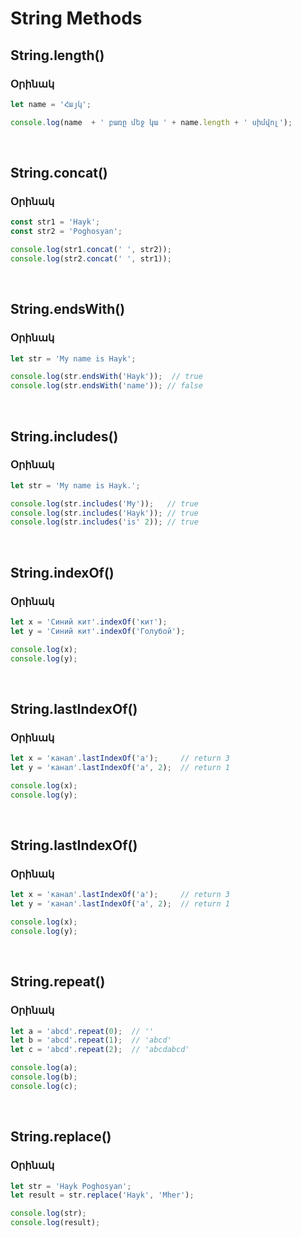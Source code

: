 # String Methods 

## String.length()

### Օրինակ

```js
let name = 'Հայկ';

console.log(name  + ' բառը մեջ կա ' + name.length + ' սիմվոլ');
```

<br>

## String.concat()

### Օրինակ

```js
const str1 = 'Hayk';
const str2 = 'Poghosyan';

console.log(str1.concat(' ', str2));
console.log(str2.concat(' ', str1));
```

<br>

## String.endsWith()

### Օրինակ

```js
let str = 'My name is Hayk';

console.log(str.endsWith('Hayk'));  // true
console.log(str.endsWith('name')); // false
```

<br>

## String.includes()

### Օրինակ

```js
let str = 'My name is Hayk.';

console.log(str.includes('My'));   // true
console.log(str.includes('Hayk')); // true
console.log(str.includes('is' 2)); // true

```

<br>

## String.indexOf()

### Օրինակ

```js
let x = 'Синий кит'.indexOf('кит');   
let y = 'Синий кит'.indexOf('Голубой');

console.log(x);
console.log(y);
```

<br>

## String.lastIndexOf()

### Օրինակ

```js
let x = 'канал'.lastIndexOf('а');     // return 3
let y = 'канал'.lastIndexOf('а', 2);  // return 1

console.log(x);
console.log(y);
```

<br>

## String.lastIndexOf()

### Օրինակ
```js
let x = 'канал'.lastIndexOf('а');     // return 3
let y = 'канал'.lastIndexOf('а', 2);  // return 1

console.log(x);
console.log(y);
```

<br>

## String.repeat()

### Օրինակ
```js
let a = 'abcd'.repeat(0);  // ''
let b = 'abcd'.repeat(1);  // 'abcd'
let c = 'abcd'.repeat(2);  // 'abcdabcd'

console.log(a);
console.log(b);
console.log(c);
```

<br>

## String.replace()

### Օրինակ
```js
let str = 'Hayk Poghosyan';
let result = str.replace('Hayk', 'Mher');

console.log(str);
console.log(result);
```